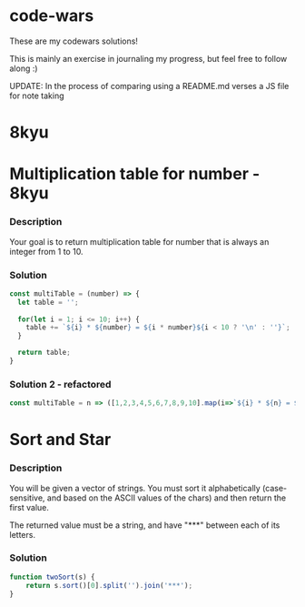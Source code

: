 # code-wars

These are my codewars solutions!

This is mainly an exercise in journaling my progress, but feel free to follow along :)

UPDATE: In the process of comparing using a README.md verses a JS file for note taking

# 8kyu 

# Multiplication table for number - 8kyu

### Description

Your goal is to return multiplication table for number that is always an integer from 1 to 10.

### Solution
```jsx
const multiTable = (number) => {
  let table = '';
  
  for(let i = 1; i <= 10; i++) {
    table += `${i} * ${number} = ${i * number}${i < 10 ? '\n' : ''}`; 
  }

  return table;
}
```

### Solution 2 - refactored
```jsx
const multiTable = n => ([1,2,3,4,5,6,7,8,9,10].map(i=>`${i} * ${n} = ${i*n}`)).join('\n')
```

# Sort and Star

### Description
You will be given a vector of strings. You must sort it alphabetically (case-sensitive, and based on the ASCII values of the chars) and then return the first value.

The returned value must be a string, and have "***" between each of its letters.

### Solution

```jsx
function twoSort(s) {
    return s.sort()[0].split('').join('***');
}
```
